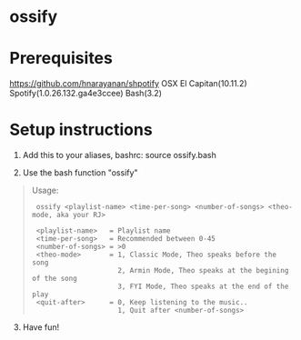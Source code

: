 # ossify

# Prerequisites
https://github.com/hnarayanan/shpotify
OSX El Capitan(10.11.2)
Spotify(1.0.26.132.ga4e3ccee)
Bash(3.2)

# Setup instructions

1. Add this to your aliases, bashrc:
source ossify.bash

2. Use the bash function "ossify"
>
>  Usage:
>
>      ossify <playlist-name> <time-per-song> <number-of-songs> <theo-mode, aka your RJ>
>
>      <playlist-name>   = Playlist name
>      <time-per-song>   = Recommended between 0-45
>      <number-of-songs> = >0
>      <theo-mode>       = 1, Classic Mode, Theo speaks before the song
>                          2, Armin Mode, Theo speaks at the begining of the song
>                          3, FYI Mode, Theo speaks at the end of the play
>      <quit-after>      = 0, Keep listening to the music..
>                          1, Quit after <number-of-songs>
>
3. Have fun!
